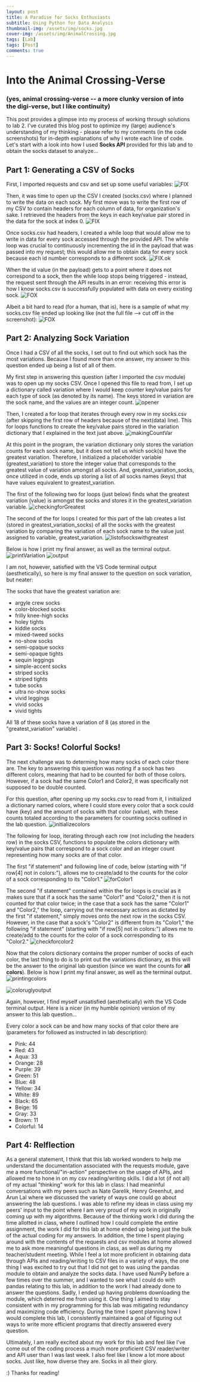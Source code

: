 ```yaml
---
layout: post
title: A Paradise for Socks Enthusiasts 
subtitle: Using Python for Data Analysis 
thumbnail-img: /assets/img/socks.jpg
cover-img: /assets/img/AnimalCrossing.jpg
tags: [Lab]
tags: [Post] 
comments: true
---
```


# Into the Animal Crossing-Verse 
### (yes, animal crossing-verse -- a more clunky version of into the digi-verse, but I like continuity) 

This post provides a glimpse into my process of working through solutions to lab 2. I've curated this blog post to optimize my (large) audience's understanding of my thinking - please refer to my comments (in the code screenshots) for in-depth explanations of why I wrote each line of code. Let's start with a look into how I used **Socks API** provided for this lab and to obtain the socks dataset to analyze... 

## Part 1: Generating a CSV of Socks

First, I imported requests and csv and set up some useful variables: 
![FIX](../assets/initializerssocks.jpg)

Then, it was time to open up the CSV I created (socks.csv) where I planned to write the data on each sock. My first move was to write the first row of my CSV to contain headers for each column of data, for organization's sake. I retrieved the headers from the keys in each key/value pair stored in the data for the sock at index 0. 
![FIX](../assets/openingfile.jpg)


Once socks.csv had headers, I created a while loop that would allow me to write in data for every sock accessed through the provided API. The while loop was crucial to continuously incrementing the id in the payload that was passed into my request; this would allow me to obtain data for every sock because each id number corresponds to a different sock.
![FIX.ok](../assets/while.jpg)


When the id value (in the payload) gets to a point where it does not correspond to a sock, then the while loop stops being triggered - instead, the request sent through the API results in an error: receiving this error is how I know socks.csv is successfully populated with data on every existing sock.
![FOX](../assets/else.jpg)


Albeit a bit hard to read (for a human, that is), here is a sample of what my socks.csv file ended up looking like (not the full file --> cut off in the screenshot):
![FOX](../assets/csv.jpg)



## Part 2: Analyzing Sock Variation 

Once I had a CSV of all the socks, I set out to find out which sock has the most variations. Because I found more than one answer, my answer to this question ended up being a list of all of them. 

My first step in answering this question (after I imported the csv module) was to open up my socks CSV. Once I opened this file to read from, I set up a dictionary called variation where I would keep counter key/value pairs for each type of sock (as denoted by its name). The keys stored in variation are the sock name, and the values are an integer count. 
![opener](../assets/img/openerVariation.jpg)

Then, I created a for loop that iterates through every row in my socks.csv (after skipping the first row of headers because of the next(data) line). This for loops functions to create the key/value pairs stored in the variation dictionary that I explained in the text just above. 
![makingCountVar](../assets/img/VariationList.jpg)

At this point in the program, the variation dictionary only stores the variation counts for each sock name, but it does not tell us which sock(s) have the greatest variation. Therefore, I initialized a placeholder variable (greatest_variation) to store the integer value that corresponds to the greatest value of variation amongst all socks. And, greatest_variation_socks, once utilized in code, ends up storing a list of all socks names (keys) that have values equivalent to greatest_variation. 

The first of the following two for loops (just below) finds what the greatest variation (value) is amongst the socks and stores it in the greatest_variation variable. 
![checkingforGreatest](../assets/img/greatestVariation.jpg)

The second of the for loops I created for this part of the lab creates a list (stored in greatest_variation_socks) of all the socks with the greatest variation by comparing the variation of each sock name to the value just assigned to variable, greatest_variation. 
![listofsockswithgreatest](../assets/img/greatestList.jpg)

Below is how I print my final answer, as well as the terminal output. 
![printVariation](../assets/img/printVariation.jpg)
![output](../assets/img/variationOutput.jpg)

I am not, however, satisfied with the VS Code terminal output (aesthetically), so here is my final answer to the question
on sock variation, but neater: 

The socks that have the greatest variation are:
- argyle crew socks 
- color-blocked socks
- frilly knee-high socks
- holey tights
- kiddie socks
- mixed-tweed socks
- no-show socks
- semi-opaque socks
- semi-opaque tights
- sequin leggings
- simple-accent socks
- striped socks
- striped tights
- tube socks
- ultra no-show socks
- vivid leggings
- vivid socks
- vivid tights

All 18 of these socks have a variation of 8 (as stored in the "greatest_variation" variable) . 


## Part 3: Socks! Colorful Socks!

The next challenge was to determing how many socks of each color there are. The key to answering this question was noting if a sock has two different colors, meaning that had to be counted for both of those colors. However, if a sock had the same Color1 and Color2, it was specifically not supposed to be double counted. 

For this question, after opening up my socks.csv to read from it, I initialized a dictionary named colors, where I could store every color that a sock could have (key) and the amount of socks with that color (value), with these counts totaled according to the parameters for counting socks outlined in the lab question. 
![initializecolors](../assets/img/initializeColors.jpg)

The following for loop, iterating through each row (not including the headers row) in the socks CSV, functions to populate the colors dictionary with key/value pairs that correspond to a sock color and an integer count representing how many socks are of that color. 

The first "if statement" and following line of code, below (starting with "if row[4] not in colors:"), allows me to create/add to the counts for the color of a sock corresponding to its "Color1." 
![forColor1](../assets/img/Color1loop.jpg)

The second "if statement" contained within the for loops is crucial as it makes sure that if a sock has the same "Color1" and "Color2," then it is not counted for that color twice; in the case that a sock has the same "Color1" and "Color2," the loop, carrying out the necessary actions as dictated by the first "if statement," simply moves onto the next row in the socks CSV. However, in the case that a sock's "Color2" is different from its "Color1," the following "if statement" (starting with "if row[5] not in colors:") allows me to create/add to the counts for the color of a sock corresponding to its "Color2." 
![checkforcolor2](../assets/img/Color2loop.jpg)

Now that the colors dictionary contains the proper number of socks of each color, the last thing to do is to print out the variations dictionary, as this will be the answer to the original lab question (since we want the counts for **all colors**). Below is how I print my final answer, as well as the terminal output. 
![printingcolors](../assets/img/printSockcolors.jpg)

![coloruglyoutput](../assets/img/colorOutput.jpg)

Again, however, I find myself unsatisfied (aesthetically) with the VS Code terminal output. Here is a nicer (in my humble opinion) version of my answer to this lab question...

Every color a sock can be and how many socks of that color there are (parameters for followed as instructed in lab description): 
- Pink: 44
- Red: 43
- Aqua: 33
- Orange: 28
- Purple: 39
- Green: 51
- Blue: 48
- Yellow: 34
- White: 89
- Black: 65
- Beige: 16
- Gray: 33 
- Brown: 11
- Colorful: 14


## Part 4: Relflection

As a general statement, I think that this lab worked wonders to help me understand the documentation associated with the requests module, gave me a more functional/"in-action" perspective on the usage of APIs, and allowed me to hone in on my csv reading/writing skills. 
I did a lot (if not all) of my actual "thinking" work for this lab in class: I had meaninful conversations with my peers such as Nate Garelik, Henry Greenhut, and Arun Lal where we discussed the variety of ways one could go about answering the lab questions. I was able to refine my ideas in class using my peers' input to the point where I am very proud of my work in originally coming up with my algorithms. Because of the thinking work I did during the time allotted in class, where I outlined how I could complete the entire assignment, the work I did for this lab at home ended up being just the bulk of the actual coding for my answers. In addition, the time I spent playing around with the contents of the requests and csv modules at home allowed me to ask more meaningful questions in class, as well as during my teacher/student meeting. 
While I feel a lot more proficient in obtaining data through APIs and reading/writing to CSV files in a variety of ways, the one thing I was excited to try out that I did not get to was using the pandas module to obtain and analyze the socks data. I have used NumPy before a few times over the summer, and I wanted to see what I could do with pandas relating to this lab, in addition to the work I had already done to answer the questions. Sadly, I ended up having problems downloading the module, which deterred me from using it. 
One thing I aimed to stay consistent with in my programming for this lab was mitigating redundancy and maximizing code efficiency. During the time I spent planning how I would complete this lab, I consistently maintained a goal of figuring out ways to write more efficient programs that directly answered every question. 

Ultimately, I am really excited about my work for this lab and feel like I've come out of the coding process a much more proficient CSV reader/writer and API user than I was last week. I also feel like I know a lot more about socks. Just like, how diverse they are. Socks in all their glory. 

:) Thanks for reading!
